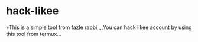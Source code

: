 # hack-likee

:skull:This is a simple tool from fazle rabbi,,,,You can hack likee account by using this tool from termux...
